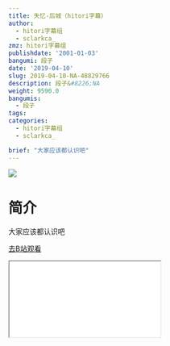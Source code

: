 ```yaml
---
title: 失忆-后城（hitori字幕）
author:
  - hitori字幕组
  - sclarkca_
zmz: hitori字幕组
publishdate: '2001-01-03'
bangumi: 段子
date: '2019-04-10'
slug: 2019-04-10-NA-48829766
description: 段子&#8226;NA
weight: 9590.0
bangumis:
  - 段子
tags:
categories:
  - hitori字幕组
  - sclarkca_

brief: "大家应该都认识吧"
---
```

![](https://i.imgur.com/pmkmWYv.jpg)
# 简介  
大家应该都认识吧  

[去B站观看](https://www.bilibili.com/video/av48829766/)
<div class ="resp-container"><iframe class="testiframe" src="//player.bilibili.com/player.html?aid=48829766"", scrolling="no", allowfullscreen="true" > </iframe></div> 
